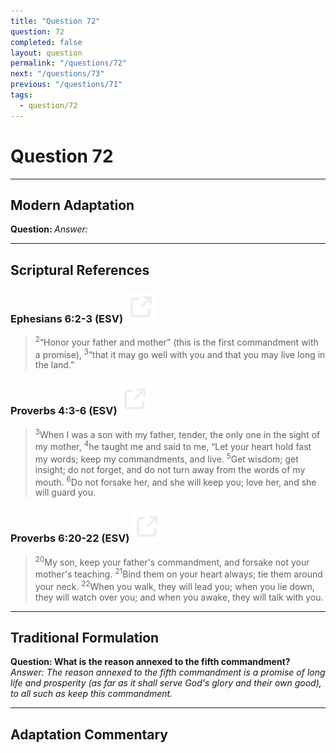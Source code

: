 ```yaml
---
title: "Question 72"
question: 72
completed: false
layout: question
permalink: "/questions/72"
next: "/questions/73"
previous: "/questions/71"
tags:
  - question/72
---
```

# Question 72
---
## Modern Adaptation
<strong>
    Question:
</strong>

<em>
    Answer:
</em>

---
## Scriptural References
### Ephesians 6:2-3 (ESV) <a href="https://biblegateway.com/passage/?search=Ephesians+6%3A2-3&version=ESV"><img src="/assets/svg/link.svg"/></a>
> <sup>2</sup>“Honor your father and mother” (this is the first commandment with a promise),
> <sup>3</sup>“that it may go well with you and that you may live long in the land.”

### Proverbs 4:3-6 (ESV) <a href="https://biblegateway.com/passage/?search=Proverbs+4%3A3-6&version=ESV"><img src="/assets/svg/link.svg"/></a>
> <sup>3</sup>When I was a son with my father, tender, the only one in the sight of my mother,
> <sup>4</sup>he taught me and said to me, “Let your heart hold fast my words; keep my commandments, and live.
> <sup>5</sup>Get wisdom; get insight; do not forget, and do not turn away from the words of my mouth.
> <sup>6</sup>Do not forsake her, and she will keep you; love her, and she will guard you.

### Proverbs 6:20-22 (ESV) <a href="https://biblegateway.com/passage/?search=Proverbs+6%3A20-22&version=ESV"><img src="/assets/svg/link.svg"/></a>
> <sup>20</sup>My son, keep your father's commandment, and forsake not your mother's teaching.
> <sup>21</sup>Bind them on your heart always; tie them around your neck.
> <sup>22</sup>When you walk, they will lead you; when you lie down, they will watch over you; and when you awake, they will talk with you.

---
## Traditional Formulation
<strong>
    Question: What is the reason annexed to the fifth commandment?
</strong>

<em>
    Answer: The reason annexed to the fifth commandment is a promise of long life and prosperity (as far as it shall serve God's glory and their own good), to all such as keep this commandment.
</em>

---
## Adaptation Commentary

